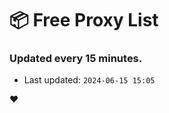 # :package: Free Proxy List
### Updated every 15 minutes.

- Last updated: `2024-06-15 15:05`

:heart:
